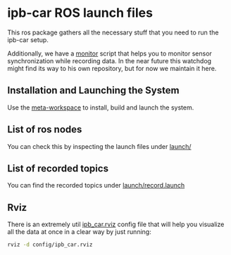 # ipb-car ROS launch files

This ros package gathers all the necessary stuff that you need to run the
ipb-car setup.

Additionally, we have a [monitor](scripts/monitor.py) script that
helps you to monitor sensor synchronization while recording data. In the near
future this watchdog might find its way to his own repository, but for now we
maintain it here.

## Installation and Launching the System
Use the [meta-workspace](https://github.com/meta-workspace) to install, build and launch the system.


## List of ros nodes

You can check this by inspecting the launch files under [launch/](launch/)

## List of recorded topics

You can find the recorded topics under [launch/record.launch](launch/record.launch)

## Rviz

There is an extremely util [ipb_car.rviz](config/ipb_car.rviz) config file that
will help you visualize all the data at once in a clear way by just running:

```sh
rviz -d config/ipb_car.rviz
```
